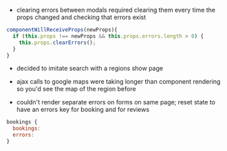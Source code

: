 - clearing errors between modals required clearing them every time the props changed and checking that errors exist
```js
componentWillReceiveProps(newProps){
  if (this.props !== newProps && this.props.errors.length > 0) {
    this.props.clearErrors();
  }
}
```

- decided to imitate search with a regions show page

- ajax calls to google maps were taking longer than component rendering so you'd see the map of the region before

- couldn't render separate errors on forms on same page; reset state to have an errors key for booking and for reviews 
```js
bookings {
  bookings:
  errors:
}
```
